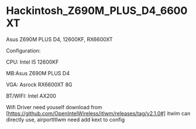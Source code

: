 # Hackintosh_Z690M_PLUS_D4_6600XT

Asus Z690M PLUS D4, 12600KF, RX6600XT

Configuration:

CPU: Intel I5 12600KF

MB:Asus Z690M PLUS D4

VGA: Asrock RX6600XT 8G

BT/WIFI:  Intel AX200

Wifi Driver need youself download from [https://github.com/OpenIntelWireless/itlwm/releases/tag/v2.1.0#]
itwlm can directly use, airportltlwm need add kext to config

